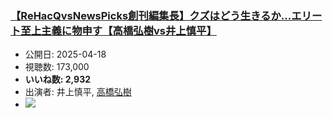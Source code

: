 ### [【ReHacQvsNewsPicks創刊編集長】クズはどう生きるか...エリート至上主義に物申す【高橋弘樹vs井上慎平】](https://www.youtube.com/watch?v=-gH_yMoQVE4)
-   公開日: 2025-04-18
-   視聴数: 173,000
-   **いいね数: 2,932**
-   出演者: 井上慎平, [高橋弘樹](/rehacq_fan/people/高橋弘樹 "wikilink")
- [![](https://img.youtube.com/vi/-gH_yMoQVE4/hqdefault.jpg)](https://www.youtube.com/watch?v=-gH_yMoQVE4)
